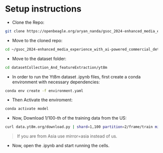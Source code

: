 # Setup instructions

- Clone the Repo:

```bash
git clone https://openbeagle.org/aryan_nanda/gsoc_2024-enhanced_media_experience_with_ai-powered_commercial_detection_and_replacement.git
```

- Move to the cloned repo:

```bash
cd ~/gsoc_2024-enhanced_media_experience_with_ai-powered_commercial_detection_and_replacement/
```

- Move to the dataset folder:

```bash
cd datasetCollection_And_featureExtraction/yt8m
```

- In order to run the Yt8m dataset .ipynb files, first create a conda environment with necessary dependencies:

```bash
conda env create -f environment.yaml
```

- Then Activate the enviroment:

```bash
conda activate model
```

- Now, Download 1/100-th of the training data from the US:

```bash
curl data.yt8m.org/download.py | shard=1,100 partition=2/frame/train mirror=us python
```

> If you are from Asia use mirror=asia instead of us.

- Now, open the .ipynb and start running the cells.
